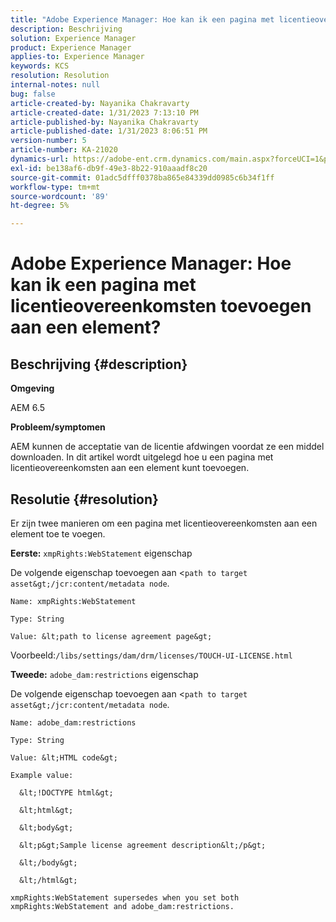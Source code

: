 ```yaml
---
title: "Adobe Experience Manager: Hoe kan ik een pagina met licentieovereenkomsten toevoegen aan een element?"
description: Beschrijving
solution: Experience Manager
product: Experience Manager
applies-to: Experience Manager
keywords: KCS
resolution: Resolution
internal-notes: null
bug: false
article-created-by: Nayanika Chakravarty
article-created-date: 1/31/2023 7:13:10 PM
article-published-by: Nayanika Chakravarty
article-published-date: 1/31/2023 8:06:51 PM
version-number: 5
article-number: KA-21020
dynamics-url: https://adobe-ent.crm.dynamics.com/main.aspx?forceUCI=1&pagetype=entityrecord&etn=knowledgearticle&id=dc6fd048-9ba1-ed11-aad1-6045bd0063aa
exl-id: be138af6-db9f-49e3-8b22-910aaadf8c20
source-git-commit: 01adc5dfff0378ba865e84339dd0985c6b34f1ff
workflow-type: tm+mt
source-wordcount: '89'
ht-degree: 5%

---
```


# Adobe Experience Manager: Hoe kan ik een pagina met licentieovereenkomsten toevoegen aan een element?

## Beschrijving {#description}


<b>Omgeving</b>

AEM 6.5

<b>Probleem/symptomen</b>

AEM kunnen de acceptatie van de licentie afdwingen voordat ze een middel downloaden. In dit artikel wordt uitgelegd hoe u een pagina met licentieovereenkomsten aan een element kunt toevoegen.


## Resolutie {#resolution}


Er zijn twee manieren om een pagina met licentieovereenkomsten aan een element toe te voegen.

<b>Eerste:</b> `xmpRights:WebStatement` eigenschap

De volgende eigenschap toevoegen aan &lt;`path to target asset&gt;/jcr:content/metadata node`.


```
Name: xmpRights:WebStatement

Type: String

Value: &lt;path to license agreement page&gt;
```


Voorbeeld:`/libs/settings/dam/drm/licenses/TOUCH-UI-LICENSE.html`

<b>Tweede:</b> `adobe_dam:restrictions` eigenschap

De volgende eigenschap toevoegen aan &lt;`path to target asset&gt;/jcr:content/metadata node`.


```
Name: adobe_dam:restrictions

Type: String

Value: &lt;HTML code&gt;
```



```
Example value:

  &lt;!DOCTYPE html&gt;

  &lt;html&gt;

  &lt;body&gt;

  &lt;p&gt;Sample license agreement description&lt;/p&gt;

  &lt;/body&gt;

  &lt;/html&gt; 

xmpRights:WebStatement supersedes when you set both xmpRights:WebStatement and adobe_dam:restrictions.
```
